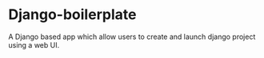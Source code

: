 # Django-boilerplate

A Django based app which allow users to create and launch django project using a web UI.
